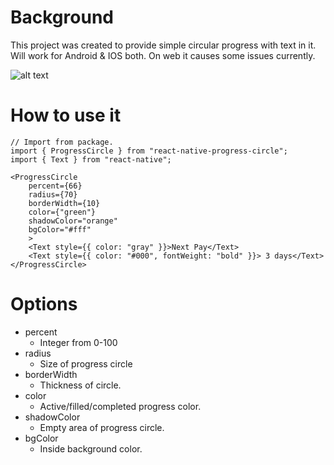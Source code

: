 # Background

This project was created to provide simple circular progress with text in it. Will work for Android & IOS both. On web it causes some issues currently.

![alt text](https://github.com/inderweb/react-native-progress-circle/blob/main/progress.jpg?raw=true)

# How to use it

```
// Import from package.
import { ProgressCircle } from "react-native-progress-circle";
import { Text } from "react-native";

<ProgressCircle
    percent={66}
    radius={70}
    borderWidth={10}
    color={"green"}
    shadowColor="orange"
    bgColor="#fff"
    >
    <Text style={{ color: "gray" }}>Next Pay</Text>
    <Text style={{ color: "#000", fontWeight: "bold" }}> 3 days</Text>
</ProgressCircle>
```

# Options

- percent
  - Integer from 0-100
- radius
  - Size of progress circle
- borderWidth
  - Thickness of circle.
- color
  - Active/filled/completed progress color.
- shadowColor
  - Empty area of progress circle.
- bgColor
  - Inside background color.
